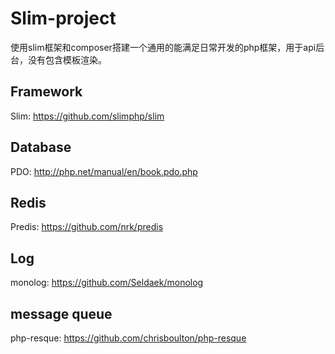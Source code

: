 Slim-project
===========================================

使用slim框架和composer搭建一个通用的能满足日常开发的php框架，用于api后台，没有包含模板渲染。

## Framework

Slim: <https://github.com/slimphp/slim>

## Database

PDO: <http://php.net/manual/en/book.pdo.php>

## Redis

Predis: <https://github.com/nrk/predis>

## Log

monolog: <https://github.com/Seldaek/monolog>


## message queue

php-resque: <https://github.com/chrisboulton/php-resque>